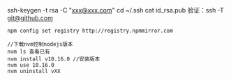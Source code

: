 ssh-keygen -t rsa -C "xxx@xxx.com"
cd ~/.ssh 
cat id_rsa.pub
验证：ssh -T git@github.com

```text
npm config set registry http://registry.npmmirror.com

//下载nvm控制nodejs版本
nvm ls 查看已有
nvm install v10.16.0 //安装版本
nvm use 10.16.0
nvm uninstall vXX
```